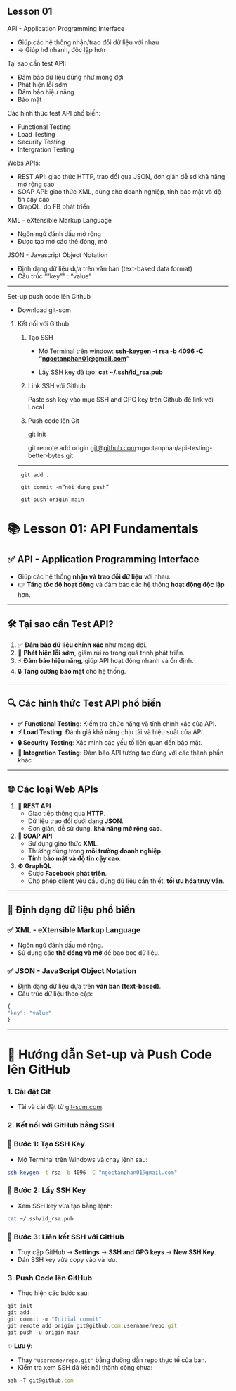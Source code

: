 ## Lesson 01

API - Application Programming Interface

- Giúp các hệ thống nhận/trao đổi dữ liệu với nhau
- → Giúp hđ nhanh, độc lập hơn

Tại sao cần test API:

- Đảm bảo dữ liệu đúng như mong đợi
- Phát hiện lỗi sớm
- Đảm bảo hiệu năng
- Bảo mật

Các hình thức test API phổ biến:

- Functional Testing
- Load Testing
- Security Testing
- Intergration Testing

Webs APIs:

- REST API: giao thức HTTP, trao đổi qua JSON, đơn giản dễ sd khả năng mở rộng cao
- SOAP API: giao thức XML, dùng cho doanh nghiệp, tính bảo mật và độ tin cậy cao
- GrapQL: do FB phát triển

XML - eXtensible Markup Language

- Ngôn ngữ đánh dấu mở rộng
- Được tạo mở các thẻ đóng, mở

JSON - Javascript Object Notation

- Định dạng dữ liệu dựa trên văn bản (text-based data format)
- Cấu trúc “”key”” :  “value”

---

Set-up push code lên Github

- Download git-scm
1. Kết nối với Github
    1. Tạo SSH
        
          + Mở Terminal trên window: **ssh-keygen -t rsa -b 4096 -C “ngoctanphan01@gmail.com”**
        
        
         + Lấy SSH key đã tạo: **cat ~/.ssh/id_rsa.pub**
        
        
    2. Link SSH với Github
        
        Paste ssh key vào mục SSH and GPG key trên Github để link với Local
        
    3. Push code lên Git

        git init

        git remote add origin git@github.com:ngoctanphan/api-testing-better-bytes.git
    --------

        git add .

        git commit -m”nội dung push”

        git push origin main


# **📚 Lesson 01: API Fundamentals**

## ✅ **API - Application Programming Interface**

- Giúp các hệ thống **nhận và trao đổi dữ liệu** với nhau.
- 👉 **Tăng tốc độ hoạt động** và đảm bảo các hệ thống **hoạt động độc lập** hơn.

---

## 🛠️ **Tại sao cần Test API?**

1. ✅ **Đảm bảo dữ liệu chính xác** như mong đợi.
2. 🐞 **Phát hiện lỗi sớm**, giảm rủi ro trong quá trình phát triển.
3. ⚡ **Đảm bảo hiệu năng**, giúp API hoạt động nhanh và ổn định.
4. 🔒 **Tăng cường bảo mật** cho hệ thống.

---

## 🔍 **Các hình thức Test API phổ biến**

- **✅ Functional Testing**: Kiểm tra chức năng và tính chính xác của API.
- **⚡ Load Testing**: Đánh giá khả năng chịu tải và hiệu suất của API.
- **🔒 Security Testing**: Xác minh các yếu tố liên quan đến bảo mật.
- **🔗 Integration Testing**: Đảm bảo API tương tác đúng với các thành phần khác

---

## 🌐 **Các loại Web APIs**

1. **🔄 REST API**
    - Giao tiếp thông qua **HTTP**.
    - Dữ liệu trao đổi dưới dạng **JSON**.
    - Đơn giản, dễ sử dụng, **khả năng mở rộng cao**.
2. **📄 SOAP API**
    - Sử dụng giao thức **XML**.
    - Thường dùng trong **môi trường doanh nghiệp**.
    - **Tính bảo mật và độ tin cậy cao**.
3. **⚙️ GraphQL**
    - Được **Facebook phát triển**.
    - Cho phép client yêu cầu đúng dữ liệu cần thiết, **tối ưu hóa truy vấn**.

---

## 📝 **Định dạng dữ liệu phổ biến**

### ✅ **XML - eXtensible Markup Language**

- Ngôn ngữ đánh dấu mở rộng.
- Sử dụng các **thẻ đóng và mở** để bao bọc dữ liệu.

### ✅ **JSON - JavaScript Object Notation**

- Định dạng dữ liệu dựa trên **văn bản (text-based)**.
- Cấu trúc dữ liệu theo cặp:

```jsx
{
"key": "value"
}
```

---

# 🚀 **Hướng dẫn Set-up và Push Code lên GitHub**

### 1. **Cài đặt Git**

- Tải và cài đặt từ [git-scm.com](https://git-scm.com/).

### 2. **Kết nối với GitHub bằng SSH**

### 🔑 **Bước 1: Tạo SSH Key**

- Mở Terminal trên Windows và chạy lệnh sau:

```bash
ssh-keygen -t rsa -b 4096 -C "ngoctanphan01@gmail.com"

```

### 📄 **Bước 2: Lấy SSH Key**

- Xem SSH key vừa tạo bằng lệnh:

```bash
cat ~/.ssh/id_rsa.pub

```

### 🔗 **Bước 3: Liên kết SSH với GitHub**

- Truy cập GitHub → **Settings** → **SSH and GPG keys** → **New SSH Key**.
- Dán SSH key vừa copy vào và lưu.

### 3. **Push Code lên GitHub**

- Thực hiện các bước sau:

```jsx
git init
git add .
git commit -m "Initial commit"
git remote add origin git@github.com:username/repo.git
git push -u origin main
```

✨ **Lưu ý:**

- Thay `"username/repo.git"` bằng đường dẫn repo thực tế của bạn.
- Kiểm tra xem SSH đã kết nối thành công chưa:

```jsx
ssh -T git@github.com
```